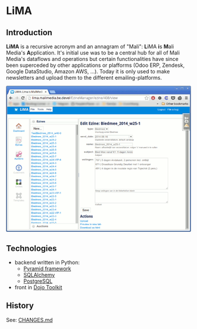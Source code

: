 # LiMA

## Introduction

**LiMA** is a recursive acronym and an annagram of "Mali": **L**iMA **i**s **M**ali Media's **A**pplication. It's initial use was to be a central hub for all of Mali Media's dataflows and operations but certain functionalities have since been superceded by other applications or plafforms (Odoo ERP, Zendesk, Google DataStudio, Amazon AWS, ...). Today it is only used to make newsletters and upload them to the different emailing-platforms.

![Screenshot](./758px-Lima-scrshot.png)

## Technologies

- backend written in Python:
	- [Pyramid framework](https://trypyramid.com/)
	- [SQLAlchemy](https://www.sqlalchemy.org/)
	- [PostgreSQL](https://www.postgresql.org/)
- front in [Dojo Toolkit](https://dojotoolkit.org/)

## History

See: [CHANGES.md](./CHANGES.md)

